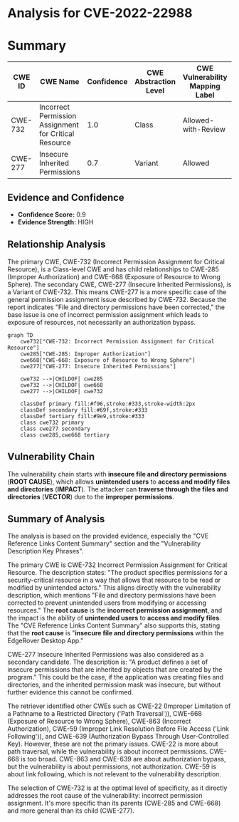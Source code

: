 # Analysis for CVE-2022-22988

# Summary
| CWE ID | CWE Name | Confidence | CWE Abstraction Level | CWE Vulnerability Mapping Label | CWE-Vulnerability Mapping Notes |
|---|---|---|---|---|---|
| CWE-732 | Incorrect Permission Assignment for Critical Resource | 1.0 | Class | Allowed-with-Review | Primary CWE |
| CWE-277 | Insecure Inherited Permissions | 0.7 | Variant | Allowed | Secondary Candidate |

## Evidence and Confidence

*   **Confidence Score:** 0.9
*   **Evidence Strength:** HIGH

## Relationship Analysis
The primary CWE, CWE-732 (Incorrect Permission Assignment for Critical Resource), is a Class-level CWE and has child relationships to CWE-285 (Improper Authorization) and CWE-668 (Exposure of Resource to Wrong Sphere). The secondary CWE, CWE-277 (Insecure Inherited Permissions), is a Variant of CWE-732. This means CWE-277 is a more specific case of the general permission assignment issue described by CWE-732. Because the report indicates "File and directory permissions have been corrected," the base issue is one of incorrect permission assignment which leads to exposure of resources, not necessarily an authorization bypass.
```mermaid
graph TD
    cwe732["CWE-732: Incorrect Permission Assignment for Critical Resource"]
    cwe285["CWE-285: Improper Authorization"]
    cwe668["CWE-668: Exposure of Resource to Wrong Sphere"]
    cwe277["CWE-277: Insecure Inherited Permissions"]

    cwe732 -->|CHILDOF| cwe285
    cwe732 -->|CHILDOF| cwe668
    cwe277 -->|CHILDOF| cwe732

    classDef primary fill:#f96,stroke:#333,stroke-width:2px
    classDef secondary fill:#69f,stroke:#333
    classDef tertiary fill:#9e9,stroke:#333
    class cwe732 primary
    class cwe277 secondary
    class cwe285,cwe668 tertiary
```

## Vulnerability Chain
The vulnerability chain starts with **insecure file and directory permissions** (**ROOT CAUSE**), which allows **unintended users** to **access and modify files and directories** (**IMPACT**). The attacker can **traverse through the files and directories** (**VECTOR**) due to the **improper permissions**.

## Summary of Analysis
The analysis is based on the provided evidence, especially the "CVE Reference Links Content Summary" section and the "Vulnerability Description Key Phrases".

The primary CWE is CWE-732 Incorrect Permission Assignment for Critical Resource. The description states: "The product specifies permissions for a security-critical resource in a way that allows that resource to be read or modified by unintended actors." This aligns directly with the vulnerability description, which mentions "File and directory permissions have been corrected to prevent unintended users from modifying or accessing resources." The **root cause** is the **incorrect permission assignment**, and the impact is the ability of **unintended users** to **access and modify files**. The "CVE Reference Links Content Summary" also supports this, stating that the **root cause** is "**insecure file and directory permissions** within the EdgeRover Desktop App."

CWE-277 Insecure Inherited Permissions was also considered as a secondary candidate. The description is: "A product defines a set of insecure permissions that are inherited by objects that are created by the program." This could be the case, if the application was creating files and directories, and the inherited permission mask was insecure, but without further evidence this cannot be confirmed.

The retriever identified other CWEs such as CWE-22 (Improper Limitation of a Pathname to a Restricted Directory ('Path Traversal')), CWE-668 (Exposure of Resource to Wrong Sphere), CWE-863 (Incorrect Authorization), CWE-59 (Improper Link Resolution Before File Access ('Link Following')), and CWE-639 (Authorization Bypass Through User-Controlled Key). However, these are not the primary issues. CWE-22 is more about path traversal, while the vulnerability is about incorrect permissions. CWE-668 is too broad. CWE-863 and CWE-639 are about authorization bypass, but the vulnerability is about permissions, not authorization. CWE-59 is about link following, which is not relevant to the vulnerability description.

The selection of CWE-732 is at the optimal level of specificity, as it directly addresses the root cause of the vulnerability: incorrect permission assignment. It's more specific than its parents (CWE-285 and CWE-668) and more general than its child (CWE-277).